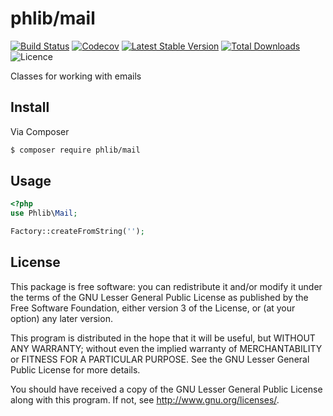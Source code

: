 # phlib/mail

[![Build Status](https://img.shields.io/travis/phlib/mail/master.svg)](https://travis-ci.org/phlib/mail)
[![Codecov](https://img.shields.io/codecov/c/github/phlib/mail.svg)](https://codecov.io/gh/phlib/mail)
[![Latest Stable Version](https://img.shields.io/packagist/v/phlib/mail.svg)](https://packagist.org/packages/phlib/mail)
[![Total Downloads](https://img.shields.io/packagist/dt/phlib/mail.svg)](https://packagist.org/packages/phlib/mail)
![Licence](https://img.shields.io/github/license/phlib/mail.svg?style=flat-square)

Classes for working with emails

## Install

Via Composer

``` bash
$ composer require phlib/mail
```

## Usage

``` php
<?php
use Phlib\Mail;

Factory::createFromString('');
```

## License

This package is free software: you can redistribute it and/or modify
it under the terms of the GNU Lesser General Public License as published by
the Free Software Foundation, either version 3 of the License, or
(at your option) any later version.

This program is distributed in the hope that it will be useful,
but WITHOUT ANY WARRANTY; without even the implied warranty of
MERCHANTABILITY or FITNESS FOR A PARTICULAR PURPOSE.  See the
GNU Lesser General Public License for more details.

You should have received a copy of the GNU Lesser General Public License
along with this program.  If not, see <http://www.gnu.org/licenses/>.
